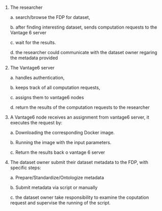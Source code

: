 1.	The researcher 

     a.	 search/browse the FDP for dataset, 
  
      b.	after finding interesting dataset, sends computation requests to the Vantage 6 server
  
       c.	wait for the results.
  
       d. the researcher could communicate with the dataset owner regaring the metadata provided
       
       
2.	The Vantage6 server 


      a.	handles authentication, 
  
      b.	keeps track of all computation requests, 
  
      c.	assigns them to vantage6 nodes 
  
      d.	return the results of the computation requests to the researcher
  
3.	A Vantage6 node receives an assignment from vantage6 server, it executes the request by: 

      a.	Downloading the corresponding Docker image.
  
      b.	Running the image with the input parameters.
  
      c.	Return the results back o vantage 6 server
  
4.	The dataset owner submit their dataset metadata to the FDP, with specific steps: 

      a.	Prepare/Standardize/Ontologize metadata
  
      b.	Submit metadata via script or manually
      
      c. the dataset owner take responsibility to examine the coputation request and supervise the running of the script.
